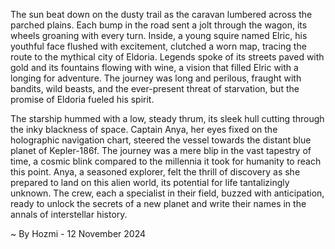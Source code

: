 
The sun beat down on the dusty trail as the caravan lumbered across the parched plains.  Each bump in the road sent a jolt through the wagon, its wheels groaning with every turn.  Inside, a young squire named Elric, his youthful face flushed with excitement, clutched a worn map, tracing the route to the mythical city of Eldoria.  Legends spoke of its streets paved with gold and its fountains flowing with wine, a vision that filled Elric with a longing for adventure. The journey was long and perilous, fraught with bandits, wild beasts, and the ever-present threat of starvation, but the promise of Eldoria fueled his spirit. 

The starship hummed with a low, steady thrum, its sleek hull cutting through the inky blackness of space. Captain Anya, her eyes fixed on the holographic navigation chart, steered the vessel towards the distant blue planet of Kepler-186f.  The journey was a mere blip in the vast tapestry of time, a cosmic blink compared to the millennia it took for humanity to reach this point. Anya, a seasoned explorer, felt the thrill of discovery as she prepared to land on this alien world, its potential for life tantalizingly unknown.  The crew, each a specialist in their field, buzzed with anticipation, ready to unlock the secrets of a new planet and write their names in the annals of interstellar history. 

~ By Hozmi - 12 November 2024
